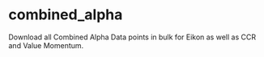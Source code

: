 # combined_alpha
Download  all Combined Alpha Data points in bulk for Eikon as well as CCR and Value Momentum.
